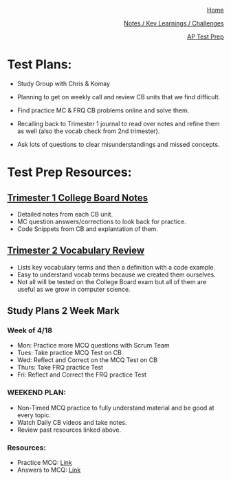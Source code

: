<p align="right"><a href="https://calebkimsd.github.io/Tri-3-CSA/">Home</a></p>
<p align="right"><a href="https://calebkimsd.github.io/Tri-3-CSA/notes">Notes / Key Learnings / Challenges</a></p>
<p align="right"><a href="https://calebkimsd.github.io/Tri-3-CSA/testprep">AP Test Prep</a></p>




# Test Plans:
- Study Group with Chris & Komay

- Planning to get on weekly call and review CB units that we find difficult. 

- Find practice MC & FRQ CB problems online and solve them. 

- Recalling back to Trimester 1 journal to read over notes and refine them as well (also the vocab check from 2nd trimester).

- Ask lots of questions to clear misunderstandings and missed concepts.


# Test Prep Resources: 

## [Trimester 1 College Board Notes](https://docs.google.com/document/d/135DrnlGz_x3aS1VKtcEAPxDL_fop-vf0kh6IHFR8n9M/edit#heading=h.e4p0tpkxp00v) 

- Detailed notes from each CB unit. 
- MC question answers/corrections to look back for practice. 
- Code Snippets from CB and explantation of them. 

## [Trimester 2 Vocabulary Review](https://github.com/ChristopherDuroiu/usb-c/wiki/Caleb-&-Chris-Tech-Talk-6-Vocab)

- Lists key vocabulary terms and then a definition with a code example. 
- Easy to understand vocab terms because we created them ourselves.
- Not all will be tested on the College Board exam but all of them are useful as we grow in computer science. 


## Study Plans 2 Week Mark

### Week of 4/18
- Mon: Practice more MCQ questions with Scrum Team
- Tues: Take practice MCQ Test on CB 
- Wed: Reflect and Correct on the MCQ Test on CB
- Thurs: Take FRQ practice Test
- Fri: Reflect and Correct the FRQ practice Test

### WEEKEND PLAN: 
- Non-Timed MCQ practice to fully understand material and be good at every topic. 
- Watch Daily CB videos and take notes.
- Review past resources linked above.

### Resources: 
- Practice MCQ: [Link](https://www.apcsaexam.org/uploads/1/0/7/7/107712547/aexam-2018-v2.pdf)
- Answers to MCQ: [Link](https://www.apcsaexam.org/uploads/1/0/7/7/107712547/apbowl2018answersv2.pdf)
